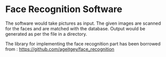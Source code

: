 # Face Recognition Software
The software would take pictures as input. 
The given images are scanned for the faces and are matched with the database.
Output would be generated as per the file in a directory.


 The library for implementing the face recognition part has been borrowed from :
 https://github.com/ageitgey/face_recognition
 
 
